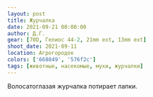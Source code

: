 ```yaml
---
layout: post
title: Журчалка
date: 2021-09-21 00:00:00
author: Д.Г.
gear: [70D, Гелиос 44-2, 21mm ext, 13mm ext]
shoot_date: 2021-09-11
location: Агрогородок
colors: ['668849', '576f2c']
tags: [животные, насекомые, мухи, журчалки]
---
```

Волосатоглазая журчалка потирает лапки.
